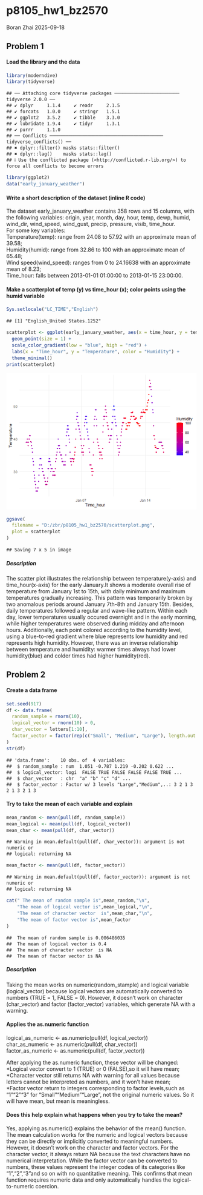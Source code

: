 p8105_hw1_bz2570
================
Boran Zhai
2025-09-18

## Problem 1

#### Load the library and the data

``` r
library(moderndive)
library(tidyverse)
```

    ## ── Attaching core tidyverse packages ──────────────────────── tidyverse 2.0.0 ──
    ## ✔ dplyr     1.1.4     ✔ readr     2.1.5
    ## ✔ forcats   1.0.0     ✔ stringr   1.5.1
    ## ✔ ggplot2   3.5.2     ✔ tibble    3.3.0
    ## ✔ lubridate 1.9.4     ✔ tidyr     1.3.1
    ## ✔ purrr     1.1.0     
    ## ── Conflicts ────────────────────────────────────────── tidyverse_conflicts() ──
    ## ✖ dplyr::filter() masks stats::filter()
    ## ✖ dplyr::lag()    masks stats::lag()
    ## ℹ Use the conflicted package (<http://conflicted.r-lib.org/>) to force all conflicts to become errors

``` r
library(ggplot2)
data("early_january_weather")
```

#### Write a short description of the dataset (inline R code)

The dataset early_january_weather contains 358 rows and 15 columns, with
the following variables: origin, year, month, day, hour, temp, dewp,
humid, wind_dir, wind_speed, wind_gust, precip, pressure, visib,
time_hour. <br/> For some key variables:<br/> Temperature(temp): range
from 24.08 to 57.92 with an approximate mean of 39.58;<br/>
Humidity(humid): range from 32.86 to 100 with an approximate mean of
65.48;<br/> Wind speed(wind_speed): ranges from 0 to 24.16638 with an
approximate mean of 8.23;<br/> Time_hour: falls between 2013-01-01
01:00:00 to 2013-01-15 23:00:00.

#### Make a scatterplot of temp (y) vs time_hour (x); color points using the humid variable

``` r
Sys.setlocale("LC_TIME","English")
```

    ## [1] "English_United States.1252"

``` r
scatterplot <- ggplot(early_january_weather, aes(x = time_hour, y = temp, color = humid)) +
  geom_point(size = 1) +        
  scale_color_gradient(low = "blue", high = "red") + 
  labs(x = "Time_hour", y = "Temperature", color = "Humidity") +
  theme_minimal()
print(scatterplot)
```

![](p8105_hw1_bz2570_files/figure-gfm/unnamed-chunk-2-1.png)<!-- -->

``` r
ggsave(
  filename = "D:/zbr/p8105_hw1_bz2570/scatterplot.png", 
  plot = scatterplot
)
```

    ## Saving 7 x 5 in image

##### Description

The scatter plot illustrates the relationship between
temperature(y-axis) and time_hour(x-axis) for the early January.It shows
a moderate overall rise of temperature from January 1st to 15th, with
daily minimum and maximum temperatures gradually increasing. This
pattern was temporarily broken by two anomalous periods around January
7th-8th and January 15th. Besides, daily temperatures followed a regular
and wave-like pattern. Within each day, lower temperatures usually
occured overnight and in the early morning, while higher temperatures
were observed during midday and afternoon hours. Additionally, each
point colored according to the humidity level, using a blue-to-red
gradient where blue represents low humidity and red represents high
humidity. However, there was an inverse relationship between temperature
and humidity: warmer times always had lower humidity(blue) and colder
times had higher humidity(red).

## Problem 2

#### Create a data frame

``` r
set.seed(917)
df <- data.frame(
  random_sample = rnorm(10),
  logical_vector = rnorm(10) > 0,
  char_vector = letters[1:10], 
  factor_vector = factor(rep(c("Small", "Medium", "Large"), length.out = 10)) 
)
str(df)
```

    ## 'data.frame':    10 obs. of  4 variables:
    ##  $ random_sample : num  1.051 -0.787 1.219 -0.202 0.622 ...
    ##  $ logical_vector: logi  FALSE TRUE FALSE FALSE FALSE TRUE ...
    ##  $ char_vector   : chr  "a" "b" "c" "d" ...
    ##  $ factor_vector : Factor w/ 3 levels "Large","Medium",..: 3 2 1 3 2 1 3 2 1 3

#### Try to take the mean of each variable and explain

``` r
mean_random <- mean(pull(df, random_sample))
mean_logical <- mean(pull(df, logical_vector))
mean_char <- mean(pull(df, char_vector))
```

    ## Warning in mean.default(pull(df, char_vector)): argument is not numeric or
    ## logical: returning NA

``` r
mean_factor <- mean(pull(df, factor_vector))
```

    ## Warning in mean.default(pull(df, factor_vector)): argument is not numeric or
    ## logical: returning NA

``` r
cat(" The mean of random sample is",mean_random,"\n",
    "The mean of logical vector is",mean_logical,"\n",
    "The mean of character vector  is",mean_char,"\n",
    "The mean of factor vector is",mean_factor
)
```

    ##  The mean of random sample is 0.006486035 
    ##  The mean of logical vector is 0.4 
    ##  The mean of character vector  is NA 
    ##  The mean of factor vector is NA

##### Description

Taking the mean works on numeric(random_stample) and logical variable
(logical_vector) because logical vectors are automatically converted to
numbers (TRUE = 1, FALSE = 0). However, it doesn’t work on character
(char_vector) and factor (factor_vector) variables, which generate NA
with a warning.<br/>

#### Applies the as.numeric function

logical_as_numeric \<- as.numeric(pull(df, logical_vector)) <br/>
char_as_numeric \<- as.numeric(pull(df, char_vector)) <br/>
factor_as_numeric \<- as.numeric(pull(df, factor_vector)) <br/>

After applying the as.numeric function, these vector will be
changed:<br/> *Logical vector convert to 1 (TRUE) or 0 (FALSE),so it
will have mean;<br/> *Character vector still returns NA with warning for
all values because letters cannot be interpreted as numbers, and it
won’t have mean;<br/> \*Factor vector return to integers corresponding
to factor levels,such as “1”“2”“3” for “Small”“Medium”“Large”, not the
original numeric values. So it will have mean, but mean is
meaningless.<br/>

#### Does this help explain what happens when you try to take the mean?

Yes, applying as.numeric() explains the behavior of the mean() function.
The mean calculation works for the numeric and logical vectors because
they can be directly or implicitly converted to meaningful numbers.
However, it doesn’t work on the character and factor vectors. For the
character vector, it always return NA because the text characters have
no numerical interpretation. While the factor vector can be converted to
numbers, these values represent the integer codes of its categories like
“1”,“2”,“3”and so on with no quantitative meaning. This confirms that
mean function requires numeric data and only automatically handles the
logical-to-numeric coercion.
